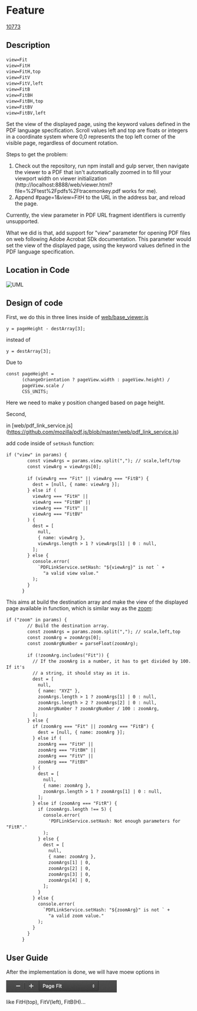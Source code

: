 # Feature

[10773](./deliverable3/10773.md)

## Description

```
view=Fit
view=FitH
view=FitH,top
view=FitV
view=FitV,left
view=FitB
view=FitBH
view=FitBH,top
view=FitBV
view=FitBV,left
```

Set the view of the displayed page, using the keyword values defined in the PDF language specification. Scroll values left and top are floats or integers in a coordinate system where 0,0 represents the top left corner of the visible page, regardless of document rotation.

Steps to get the problem:

1. Check out the repository, run npm install and gulp server, then navigate the viewer to a PDF that isn't automatically zoomed in to fill your viewport width on viewer initialization (http://localhost:8888/web/viewer.html?file=%2Ftest%2Fpdfs%2Ftracemonkey.pdf works for me).
2. Append #page=1&view=FitH to the URL in the address bar, and reload the page.

Currently, the view parameter in PDF URL fragment identifiers is currently unsupported.

What we did is that, add support for "view" parameter for opening PDF files on web following Adobe Acrobat SDk documentation. This parameter would set the view of the displayed page, using the keyword values defined in the PDF language specification. 

## Location in Code

![UML](./deliverable3/img/10773_UML.png)

## Design of code

First, we do this in three lines inside of [web/base_viewer.js](https://github.com/mozilla/pdf.js/blob/master/web/base_viewer.js)

```
y = pageHeight - destArray[3];
```

instead of 

```
y = destArray[3];
```

Due to

```
const pageHeight =
      (changeOrientation ? pageView.width : pageView.height) /
      pageView.scale /
      CSS_UNITS;
```

Here we need to make y position changed  based on page height.

Second, 

in [web/pdf_link_service.js] (https://github.com/mozilla/pdf.js/blob/master/web/pdf_link_service.js)

add code inside of `setHash` function:

```
if ("view" in params) {
        const viewArgs = params.view.split(","); // scale,left/top
        const viewArg = viewArgs[0];

        if (viewArg === "Fit" || viewArg === "FitB") {
          dest = [null, { name: viewArg }];
        } else if (
          viewArg === "FitH" ||
          viewArg === "FitBH" ||
          viewArg === "FitV" ||
          viewArg === "FitBV"
        ) {
          dest = [
            null,
            { name: viewArg },
            viewArgs.length > 1 ? viewArgs[1] | 0 : null,
          ];
        } else {
          console.error(
            `PDFLinkService.setHash: "${viewArg}" is not ` +
              "a valid view value."
          );
        }
      }
```
This aims at build the destination array and make the view of the displayed page available in function, which is similar way as the [zoom](https://github.com/CSCD01/pdf.js-team22/blob/4893b14a522f6aced286d7fd2f4c79dd2807f6f0/web/pdf_link_service.js#L243):

```
if ("zoom" in params) {
        // Build the destination array.
        const zoomArgs = params.zoom.split(","); // scale,left,top
        const zoomArg = zoomArgs[0];
        const zoomArgNumber = parseFloat(zoomArg);

        if (!zoomArg.includes("Fit")) {
          // If the zoomArg is a number, it has to get divided by 100. If it's
          // a string, it should stay as it is.
          dest = [
            null,
            { name: "XYZ" },
            zoomArgs.length > 1 ? zoomArgs[1] | 0 : null,
            zoomArgs.length > 2 ? zoomArgs[2] | 0 : null,
            zoomArgNumber ? zoomArgNumber / 100 : zoomArg,
          ];
        } else {
          if (zoomArg === "Fit" || zoomArg === "FitB") {
            dest = [null, { name: zoomArg }];
          } else if (
            zoomArg === "FitH" ||
            zoomArg === "FitBH" ||
            zoomArg === "FitV" ||
            zoomArg === "FitBV"
          ) {
            dest = [
              null,
              { name: zoomArg },
              zoomArgs.length > 1 ? zoomArgs[1] | 0 : null,
            ];
          } else if (zoomArg === "FitR") {
            if (zoomArgs.length !== 5) {
              console.error(
                'PDFLinkService.setHash: Not enough parameters for "FitR".'
              );
            } else {
              dest = [
                null,
                { name: zoomArg },
                zoomArgs[1] | 0,
                zoomArgs[2] | 0,
                zoomArgs[3] | 0,
                zoomArgs[4] | 0,
              ];
            }
          } else {
            console.error(
              `PDFLinkService.setHash: "${zoomArg}" is not ` +
                "a valid zoom value."
            );
          }
        }
      }
```


## User Guide

After the implementation is done, we will have moew options in 

<img src="./img/option_1.png" alt="Option" width="300"/>

like FitH(top), FitV(left), FitB(H)...

